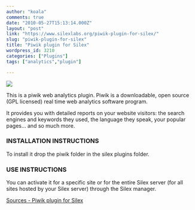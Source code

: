 ```yaml
---
author: "koala"
comments: true
date: "2010-05-27T15:13:14.000Z"
layout: "post"
link: "https://www.silexlabs.org/piwik-plugin-for-silex/"
slug: "piwik-plugin-for-silex"
title: "Piwik plugin for Silex"
wordpress_id: 3210
categories: ["Plugins"]
tags: ["analytics","plugin"]

---
```

![](https://www.silexlabs.org/wp-content/uploads/2010/10/plugin2.png)

This is a piwik web analytics plugin. Piwik is a downloadable, open source (GPL licensed) real time web analytics software program.

It provides you with detailed reports on your website visitors: the search engines and keywords they used, the language they speak, your popular pages… and so much more.


### INSTALLATION INSTRUCTIONS


To install it drop the piwik folder in the silex plugins folder.


### USE INSTRUCTIONS


You can activate it for a specific site or for the entire Silex server (for all sites hosted by your Silex server) through the Silex manager.

[Sources - Piwik plugin for Silex](https://www.silexlabs.org/?attachment_id=979)

